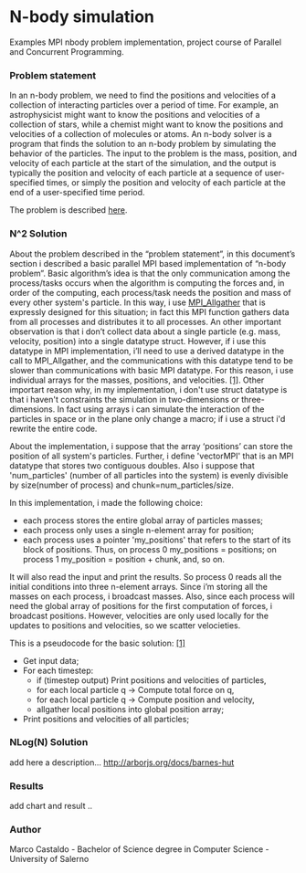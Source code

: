 # N-body simulation 
Examples MPI nbody problem implementation, project course of Parallel and Concurrent Programming.

### Problem statement

In an n-body problem, we need to find the positions and velocities of a collection of interacting particles over a period of time. For example, an astrophysicist might want to know the positions and velocities of a collection of stars, while a chemist might want to know the positions and velocities of a collection of molecules or atoms.
An n-body solver is a program that finds the solution to an n-body problem by simulating the behavior of the particles. The input to the problem is the mass, position, and velocity of each particle at the start of the simulation, and the output is typically the position and velocity of each particle at a sequence of user-specified times, or simply the position and velocity of each particle at the end of a user-specified time period.

The problem is described [here](https://en.wikipedia.org/wiki/N-body_simulation).



### N^2 Solution

About the problem described in the “problem statement”, in this document’s section i described a basic parallel MPI based implementation of “n-body problem”.
Basic algorithm’s idea is that the only communication among the process/tasks occurs when the algorithm is computing the forces and, in order of the computing, each process/task needs the position and mass of every other system's particle. 
In this way, i use [MPI_Allgather](http://www.mpich.org/static/docs/v3.2/www3/MPI_Allgather.html) that is expressly designed for this situation; in fact this MPI function gathers data from all processes and distributes it to all processes.
An other important observation is that i don’t collect data about a single particle (e.g. mass, velocity, position) into a single datatype struct. However, if i use this datatype in MPI implementation, i’ll need to use a derived datatype in the call to MPI_Allgather, and the communications with this datatype tend to be slower than communications with basic MPI datatype. For this reason, i use individual arrays for the masses, positions, and velocities. [[1]](https://books.google.it/books?id=SEmfraJjvfwC&printsec=frontcover&hl=it&source=gbs_ge_summary_r&cad=0#v=onepage&q&f=false). Other importart reason why, in my implementation, i don't use struct datatype is that i haven't constraints the simulation in two-dimensions or three-dimensions. In fact using arrays i can simulate the interaction of the particles in space or in the plane only change a macro; if i use a struct i'd rewrite the entire code. 

About the implementation, i suppose that the array ‘positions’ can store the position of all system's particles. Further, i define 'vectorMPI' that is an MPI datatype that stores two contiguous doubles. Also i suppose that 'num_particles' (number of all particles into the system) is evenly divisible by size(number of process) and chunk=num_particles/size.

In this implementation, i made the following choice:
  - each process stores the entire global array of particles masses;
  - each process only uses a single n-element array for position;
  - each process uses a pointer 'my_positions' that refers to the start of its block of positions. Thus, on process 0   my_positions = positions; on process 1 my_position = position + chunk, and, so on.

It will also read the input and print the results.
So process 0 reads all the initial conditions into three n-element arrays. Since i’m storing all the masses on each process, i broadcast masses. Also, since each process will need the global array of positions for the first computation of forces, i broadcast positions. However, velocities are only used locally for the updates to positions and velocities, so we scatter velocieties.

This is a pseudocode for the basic solution:
[[1]](https://books.google.it/books?id=SEmfraJjvfwC&printsec=frontcover&hl=it&source=gbs_ge_summary_r&cad=0#v=onepage&q&f=false)
  - Get input data;
  - For each timestep:
    - if (timestep output) Print positions and velocities of particles,
    - for each local particle q -> Compute total force on q,
    - for each local particle q -> Compute position and velocity,
    - allgather local positions into global position array;
  - Print positions and velocities of all particles;  




### NLog(N) Solution 

add here a description...
http://arborjs.org/docs/barnes-hut

### Results

add chart and result ..

### Author

Marco Castaldo - 	Bachelor of Science degree in Computer Science - University of Salerno
